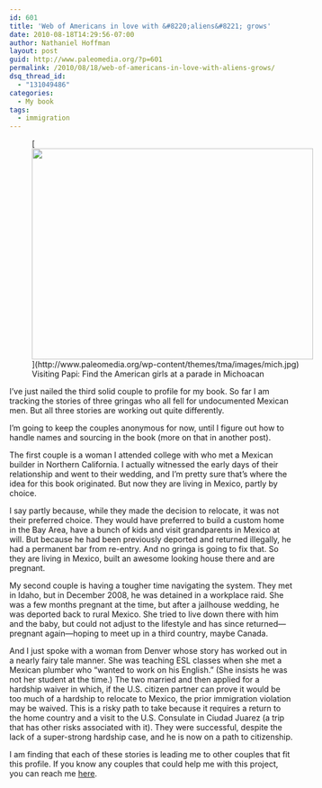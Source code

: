 ```yaml
---
id: 601
title: 'Web of Americans in love with &#8220;aliens&#8221; grows'
date: 2010-08-18T14:29:56-07:00
author: Nathaniel Hoffman
layout: post
guid: http://www.paleomedia.org/?p=601
permalink: /2010/08/18/web-of-americans-in-love-with-aliens-grows/
dsq_thread_id:
  - "131049486"
categories:
  - My book
tags:
  - immigration
---
```

<figure id="attachment_606" aria-describedby="caption-attachment-606" style="width: 500px" class="wp-caption aligncenter">[<img loading="lazy" src="http://www.paleomedia.org/wp-content/themes/tma/images/mich-e1282166783960.jpg" alt="" title="Visiting Papi back home" width="500" height="375" class="size-full wp-image-606" />](http://www.paleomedia.org/wp-content/themes/tma/images/mich.jpg)<figcaption id="caption-attachment-606" class="wp-caption-text">Visiting Papi: Find the American girls at a parade in Michoacan</figcaption></figure>

I&#8217;ve just nailed the third solid couple to profile for my book. So far I am tracking the stories of three gringas who all fell for undocumented Mexican men. But all three stories are working out quite differently.

I&#8217;m going to keep the couples anonymous for now, until I figure out how to handle names and sourcing in the book (more on that in another post).

The first couple is a woman I attended college with who met a Mexican builder in Northern California. I actually witnessed the early days of their relationship and went to their wedding, and I&#8217;m pretty sure that&#8217;s where the idea for this book originated. But now they are living in Mexico, partly by choice.

I say partly because, while they made the decision to relocate, it was not their preferred choice. They would have preferred to build a custom home in the Bay Area, have a bunch of kids and visit grandparents in Mexico at will. But because he had been previously deported and returned illegally, he had a permanent bar from re-entry. And no gringa is going to fix that. So they are living in Mexico, built an awesome looking house there and are pregnant.

My second couple is having a tougher time navigating the system. They met in Idaho, but in December 2008, he was detained in a workplace raid. She was a few months pregnant at the time, but after a jailhouse wedding, he was deported back to rural Mexico. She tried to live down there with him and the baby, but could not adjust to the lifestyle and has since returned—pregnant again—hoping to meet up in a third country, maybe Canada.

And I just spoke with a woman from Denver whose story has worked out in a nearly fairy tale manner. She was teaching ESL classes when she met a Mexican plumber who &#8220;wanted to work on his English.&#8221; (She insists he was not her student at the time.) The two married and then applied for a hardship waiver in which, if the U.S. citizen partner can prove it would be too much of a hardship to relocate to Mexico, the prior immigration violation may be waived. This is a risky path to take because it requires a return to the home country and a visit to the U.S. Consulate in Ciudad Juarez (a trip that has other risks associated with it). They were successful, despite the lack of a super-strong hardship case, and he is now on a path to citizenship.

I am finding that each of these stories is leading me to other couples that fit this profile. If you know any couples that could help me with this project, you can reach me [here](http://www.paleomedia.org/contact/).